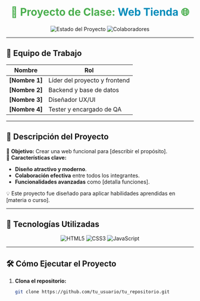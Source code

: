 <h1 align="center" style="color:#4CAF50;">🌟 Proyecto de Clase: <span style="color:#008CBA;">Web Tienda</span> 🌐</h1>

<p align="center">
  <img src="https://img.shields.io/badge/Estado-En%20Progreso-blue?style=flat-square" alt="Estado del Proyecto">
  <img src="https://img.shields.io/badge/Colaboradores-4-green?style=flat-square" alt="Colaboradores">
</p>

---

## 👥 **Equipo de Trabajo**
| Nombre               | Rol                            |
|----------------------|---------------------------------|
| **[Nombre 1]**       | Líder del proyecto y frontend  |
| **[Nombre 2]**       | Backend y base de datos        |
| **[Nombre 3]**       | Diseñador UX/UI               |
| **[Nombre 4]**       | Tester y encargado de QA       |

---

## 📖 **Descripción del Proyecto**
🎯 **Objetivo:** Crear una web funcional para [describir el propósito].  
📌 **Características clave:**  
- **Diseño atractivo y moderno**.  
- **Colaboración efectiva** entre todos los integrantes.  
- **Funcionalidades avanzadas** como [detalla funciones].  

💡 Este proyecto fue diseñado para aplicar habilidades aprendidas en [materia o curso].

---

## 🚀 **Tecnologías Utilizadas**
<p align="center">
  <img src="https://img.shields.io/badge/HTML5-orange?style=for-the-badge&logo=html5&logoColor=white" alt="HTML5">
  <img src="https://img.shields.io/badge/CSS3-blue?style=for-the-badge&logo=css3&logoColor=white" alt="CSS3">
  <img src="https://img.shields.io/badge/JavaScript-yellow?style=for-the-badge&logo=javascript&logoColor=white" alt="JavaScript">
</p>

---

## 🛠️ **Cómo Ejecutar el Proyecto**
1. **Clona el repositorio:**
   ```bash
   git clone https://github.com/tu_usuario/tu_repositorio.git
